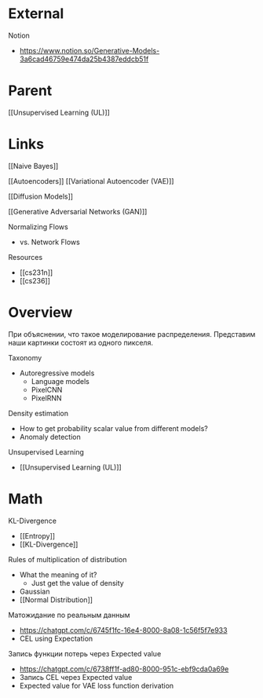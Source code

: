 

# External

Notion
- https://www.notion.so/Generative-Models-3a6cad46759e474da25b4387eddcb51f


# Parent

[[Unsupervised Learning (UL)]]

# Links

[[Naive Bayes]]

[[Autoencoders]]
[[Variational Autoencoder (VAE)]]

[[Diffusion Models]]

[[Generative Adversarial Networks (GAN)]]

Normalizing Flows
- vs. Network Flows

Resources
- [[cs231n]]
- [[cs236]]

# Overview

При объяснении, что такое моделирование распределения.
Представим наши картинки состоят из одного пикселя.

Taxonomy
- Autoregressive models
	- Language models
	- PixelCNN
	- PixelRNN

Density estimation
- How to get probability scalar value from different models?
- Anomaly detection

Unsupervised Learning
- [[Unsupervised Learning (UL)]]


# Math

KL-Divergence
- [[Entropy]]
- [[KL-Divergence]]

Rules of multiplication of distribution
- What the meaning of it?
	- Just get the value of density
- Gaussian
- [[Normal Distribution]]

Матожидание по реальным данным
- https://chatgpt.com/c/6745f1fc-16e4-8000-8a08-1c56f5f7e933
- CEL using Expectation

Запись функции потерь через Expected value
- https://chatgpt.com/c/6738ff1f-ad80-8000-951c-ebf9cda0a69e
- Запись CEL через Expected value
- Expected value for VAE loss function derivation
